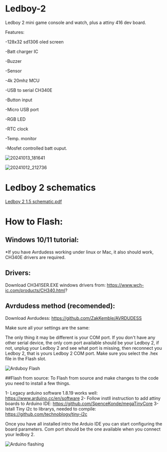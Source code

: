 # Ledboy-2
Ledboy 2 mini game console and watch, plus a attiny 416 dev board.

Features: 

-128x32 sd1306 oled screen

-Batt charger IC

-Buzzer

-Sensor

-4k 20mhz MCU

-USB to serial CH340E

-Button input

-Micro USB port

-RGB LED

-RTC clock

-Temp. monitor

-Mosfet controlled batt ouput.

![20241013_181641](https://github.com/user-attachments/assets/4d0b056c-7846-4fc5-b9b9-d17b08134ec4)

![20241012_212736](https://github.com/user-attachments/assets/9099f9ec-bdde-4ca3-9121-9837cd252f21)

# Ledboy 2 schematics 

[Ledboy 2 1.5 schematic.pdf](https://github.com/user-attachments/files/17515040/Ledboy.2.1.5.schematic.pdf)


# How to Flash:
## Windows 10/11 tutorial:

*If you have Avrdudess working under linux or Mac, it also should work, CH340E drivers are required.

## Drivers:
Download CH341SER.EXE windows drivers from: https://www.wch-ic.com/products/CH340.html?

## Avrdudess method (recomended):

Download Avrdudess: https://github.com/ZakKemble/AVRDUDESS

Make sure all your settings are the same:

The only thing it may be different is your COM port.
If you don't have any other serial device, the only com port available should be your Ledboy 2,
if not, unplug your Ledboy 2 and see what port is missing, then reconnect you Ledboy 2, that is yours Ledboy 2 COM port.
Make sure you select the .hex file in the Flash slot.

![Arduboy Flash](https://github.com/user-attachments/assets/a127568a-98b8-4a76-89c8-585375451b3f)

##Flash from source:
To Flash from source and make changes to the code you need to install a few things.

1- Legacy arduino software 1.8.19 works well: https://www.arduino.cc/en/software
2- Follow instll instruction to add attiny boards to Arduino IDE: https://github.com/SpenceKonde/megaTinyCore
3- Istall Tiny i2c to librarys, needed to compile: https://github.com/technoblogy/tiny-i2c

Once you have all installed intro the Arduio IDE you can start configuring the board parameters.
Com port should be the one available when you connect your ledboy 2.

![Arduino flashing](https://github.com/user-attachments/assets/aaa7249f-504b-4a52-8b88-f2495a363767)
